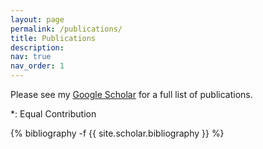 ```yaml
---
layout: page
permalink: /publications/
title: Publications
description:
nav: true
nav_order: 1
---
```

Please see my [Google Scholar](https://scholar.google.com/citations?user=4b1skcQAAAAJ&hl) for a full list of publications.

\*: Equal Contribution

<!-- _pages/publications.md -->
<div class="publications">

{% bibliography -f {{ site.scholar.bibliography }} %}

</div>
